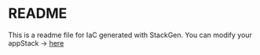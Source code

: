 # README
This is a readme file for IaC generated with StackGen.
You can modify your appStack -> [here](http://main.dev.stackgen.com/appstacks/5e7e575c-3825-4a4d-bfe8-4dee5c00c23d)
